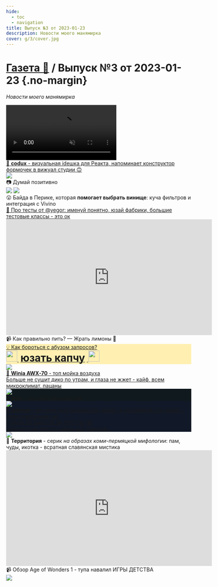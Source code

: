 ```yaml
---
hide:
  - toc
  - navigation
title: Выпуск №3 от 2023-01-23
description: Новости моего манямирка
cover: g/3/cover.jpg
---
```


# [Газета 📰](../index.md) / Выпуск №3 от 2023-01-23 {.no-margin}

_Новости моего манямирка_

<div class="grid-3-col">

<div class="card rows-2">
<a href="https://www.codux.com/" target="_blank">
<video muted  src="codux.mp4" autoplay></video>
<div class="card-text">🔎 <b>codux</b> - визуальная ideшка для Реакта, напоминает конструктор формочек в вижуал студии 🙃</div>
</a>
</div>


<div class="card rows-3">
<img src="life.jpg">
<div class="card-text">📷 Думай позитивно</div>
</div>




<div class="card rows-2">
<div class="flex">
<img class="w-50" src="vine1.jpg">
<img class="w-50" src="vine2.jpg">
</div>
<div class="card-text">😮 Байда в Перике, которая <b>помогает выбрать винище</b>: куча фильтров и интеграция с Vivino</div>
</div>

<div class="card">
<a href="https://www.yegor256.com/2023/01/19/layout-of-tests.html" target="_blank">
<div class="card-text">📖 Про тесты от @yegor: именуй понятно, юзай фабрики, большие тестовые классы - это ок</div>
</a>
</div>



<div class="card rows-2">
<iframe width="560" height="315" src="https://www.youtube.com/embed/t9JIlFJbwmM" title="YouTube video player" frameborder="0" allow="accelerometer; autoplay; clipboard-write; encrypted-media; gyroscope; picture-in-picture; web-share" allowfullscreen></iframe>
<div class="card-text">📹 Как правильно пить? — Жрать лимоны 🍋</div>
</div>

<div class="card " style="background: #fff0b2" >
<a href="https://docs.hcaptcha.com/" target="_blank">
    <div class="card-text text-center text-black">💡 Как бороться с абузом запросов?
    <div class="flex align-center justify-center w-100">
    <img src="hcaptcha.svg" width="30" >
    <b style="font-size: 2em; margin: 0 5px ">юзать капчу</b> 
    <img src="hcaptcha.svg" width="30">
    </div>
    </div>
</a>
</div>

<div class="card rows-2">
<a href="https://winia.com.ua/ua/winia-awx-70ptwcd" target="_blank">
<img src="winia.jpg">
<div class="card-text">🔌 <b>Winia AWX-70</b> - топ мойка воздуха<br>Больше не сушит дико по утрам, и глаза не жжет - кайф, всем микроклимат, пацаны</div>
</a>
</div>


<div class="card  rows-2" style="background: #10191d">
<a href="https://picocss.com//" target="_blank">
<img src="pico.gif">
<div class="card-text text-white">🔎 <b>pico</b> - css-либа без классов </div>
</a>
</div>

<div class="card rows-2" style="background: #111827">
<a href="https://tailscan.com/" target="_blank">
<img src="tailscan.webp">
<div class="card-text text-white">🔎 <b>tailscan</b> - вот есть font-picker/color-picker, а это tailwind-css-picker - идея прикольная, но<br>
БЛЯДЬ 50 БАКСОВ ЗА ЭТО ТЫ ЧЕ<br>
tailwind этож просто набор цсс классов...
</div>
</a>
</div>


<div class="card rows-3">
<img src="territory.jpg">
<div class="card-text">🎥 <b>Территория</b> - серик <i>на образах коми-пермяцкой мифологии</i>: пам, чуды, икотка - всратная славянская мистика</div>
</div>

<div class="card rows-2">
<iframe width="560" height="315" src="https://www.youtube.com/embed/zD6eXKvpehQ" title="YouTube video player" frameborder="0" allow="accelerometer; autoplay; clipboard-write; encrypted-media; gyroscope; picture-in-picture; web-share" allowfullscreen></iframe>
<div class="card-text">📹 Обзор Age of Wonders 1 - тупа навалил ИГРЫ ДЕТСТВА</div>
</div>



<div class="card">
<img src="bad.jpg">
</div>







</div>
